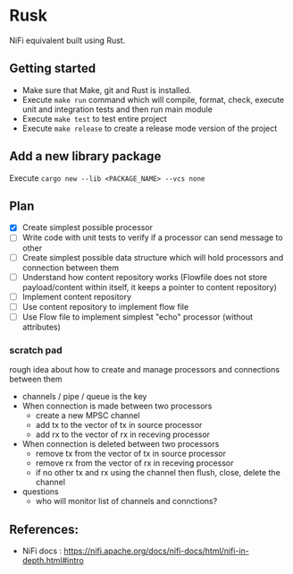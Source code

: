 # Rusk
NiFi equivalent built using Rust.

## Getting started
- Make sure that Make, git and Rust is installed.
- Execute `make run` command which will compile, format, check, execute unit and integration tests and then run main module
- Execute `make test` to test entire project
- Execute `make release` to create a release mode version of the project 

## Add a new library package
Execute `cargo new --lib <PACKAGE_NAME> --vcs none`

## Plan
- [x] Create simplest possible processor
- [ ] Write code with unit tests to verify if a processor can send message to other
- [ ] Create simplest possible data structure which will hold processors and connection between them
- [ ] Understand how content repository works (Flowfile does not store payload/content within itself, it keeps a pointer to content repository)
- [ ] Implement content repository
- [ ] Use content repository to implement flow file
- [ ] Use Flow file to implement simplest "echo" processor (without attributes)

### scratch pad
rough idea about how to create and manage processors and connections between them
- channels / pipe / queue is the key
- When connection is made between two processors
    - create a new MPSC channel
    - add tx to the vector of tx in source processor
    - add rx to the vector of rx in receving processor
- When connection is deleted between two processors
    - remove tx from the vector of tx in source processor
    - remove rx from the vector of rx in receving processor
    - if no other tx and rx using the channel then flush, close, delete the channel
- questions
    - who will monitor list of channels and connctions?

## References:
- NiFi docs : https://nifi.apache.org/docs/nifi-docs/html/nifi-in-depth.html#intro

